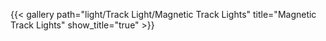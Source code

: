 {{< gallery path="light/Track Light/Magnetic Track Lights" title="Magnetic Track Lights" show_title="true" >}}